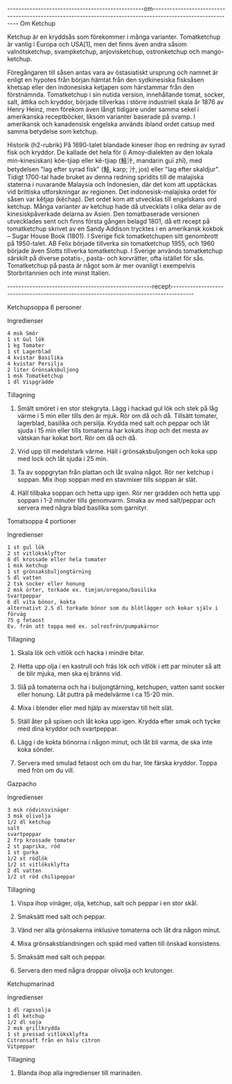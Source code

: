-------------------------------------------------om------------------------------------------------------------------------------------------------------------
Om Ketchup

Ketchup är en kryddsås som förekommer i många varianter. Tomatketchup är vanlig i Europa och USA[1], men det finns även andra såsom valnötsketchup, svampketchup, anjovisketchup, ostronketchup och mango-ketchup.

Föregångaren till såsen antas vara av östasiatiskt ursprung och namnet är enligt en hypotes från början hämtat från den sydkinesiska fisksåsen khetsap eller den indonesiska ketjapen som härstammar från den förstnämnda. 
Tomatketchup i sin nutida version, innehållande tomat, socker, salt, ättika och kryddor, började tillverkas i större industriell skala år 1876 av Henry Heinz, men förekom även långt tidigare under samma sekel i amerikanska receptböcker,
liksom varianter baserade på svamp. I amerikansk och kanadensisk engelska används ibland ordet catsup med samma betydelse som ketchup.

Historik (h2-rubrik)
På 1690-talet blandade kineser ihop en redning av syrad fisk och kryddor. De kallade det hela för (i Amoy-dialekten av den lokala min-kinesiskan) kôe-tjiap eller kê-tjiap (鮭汁, mandarin guī zhī), med betydelsen "lag efter syrad fisk" (鮭, karp; 汁, jos) eller "lag efter skaldjur".
Tidigt 1700-tal hade bruket av denna redning spridits till de malajiska staterna i nuvarande Malaysia och Indonesien, där det kom att upptäckas vid brittiska utforskningar av regionen. Det indonesisk-malajiska ordet för såsen var kĕtjap (kĕchap). 
Det ordet kom att utvecklas till engelskans ord ketchup. Många varianter av ketchup hade då utvecklats i olika delar av de kinesiskpåverkade delarna av Asien. Den tomatbaserade versionen utvecklades sent och finns första gången belagd 1801, då ett recept på tomatketchup skrivet av en Sandy Addison trycktes i en amerikansk kokbok – Sugar House Book (1801).
I Sverige fick tomatketchupen sitt genombrott på 1950-talet. AB Felix började tillverka sin tomatketchup 1955, och 1960 började även Slotts tillverka tomatketchup. I Sverige används tomatketchup särskilt på diverse potatis-, pasta- och korvrätter, ofta istället för sås. Tomatketchup på pasta är något som är mer ovanligt i exempelvis Storbritannien och inte minst Italien.

----------------------------------------------------recept--------------------------------------------------------------------------------------

Ketchupsoppa 6 personer

Ingredienser

    4 msk Smör
    1 st Gul lök
    1 kg Tomater
    1 st Lagerblad
    4 kvistar Basilika
    4 kvistar Persilja
    2 liter Grönsaksbuljong
    1 msk Tomatketchup
    1 dl Vispgrädde


Tillagning

1. Smält smöret i en stor stekgryta. Lägg i hackad gul lök och stek på låg värme i 5 min eller tills den är mjuk. Rör om då och då. Tillsätt tomater, lagerblad, basilika och persilja. Krydda med salt och peppar och låt sjuda i 15 min eller tills tomaterna har kokats ihop och det mesta av vätskan har kokat bort. Rör om då och då.

2. Vrid upp till medelstark värme. Häll i grönsaksbuljongen och koka upp med lock och låt sjuda i 25 min.

3. Ta av soppgrytan från plattan och låt svalna något. Rör ner ketchup i soppan. Mix ihop soppan med en stavmixer tills soppan är slät.

4. Häll tillbaka soppan och hetta upp igen. Rör ner grädden och hetta upp soppan i 1-2 minuter tills genomvarm. Smaka av med salt/peppar och servera med några blad basilika som garnityr. 



Tomatsoppa 4 portioner

Ingredienser

    1 st gul lök
    2 st vitlöksklyftor
    8 dl krossade eller hela tomater
    1 msk ketchup
    1 st grönsaksbuljongtärning
    5 dl vatten
    2 tsk socker eller honung
    2 msk örter, torkade ex. timjan/oregano/basilika
    Svartpeppar
    6 dl vita bönor, kokta
    alternativt 2.5 dl torkade bönor som du blötlägger och kokar själv i förväg
    75 g fetaost
    Ev. frön att toppa med ex. solrosfrön/pumpakärnor

Tillagning

1. Skala lök och vitlök och hacka i mindre bitar. 

2. Hetta upp olja i en kastrull och fräs lök och vitlök i ett par minuter så att de blir mjuka, men ska ej bränns vid. 

3. Slå på tomaterna och ha i buljongtärning, ketchupen, vatten samt socker eller honung. Låt puttra på medelvärme i ca 15-20 min.

4. Mixa i blender eller med hjälp av mixerstav till helt slät. 

5. Ställ åter på spisen och låt koka upp igen. Krydda efter smak och tycke med dina kryddor och svartpeppar. 

6. Lägg i de kokta bönorna i någon minut, och låt bli varma, de ska inte koka sönder.

7. Servera med smulad fetaost och om du har, lite färska kryddor. Toppa med frön om du vill.



Gazpacho

Ingredienser

    3 msk rödvinsvinäger
    3 msk olivolja
    1/2 dl ketchup
    salt
    svartpeppar
    2 frp krossade tomater
    2 st paprika, röd
    1 st gurka
    1/2 st rödlök
    1/2 st vitlöksklyfta
    2 dl vatten
    1/2 st röd chilipeppar

Tillagning

1. Vispa ihop vinäger, olja, ketchup, salt och peppar i en stor skål.

2. Smaksätt med salt och peppar.

3. Vänd ner alla grönsakerna inklusive tomaterna och låt dra någon minut.

4. Mixa grönsaksblandningen och späd med vatten till önskad konsistens.

5. Smaksätt med salt och peppar.

6. Servera den med några droppar olivolja och krutonger.


Ketchupmarinad

Ingredienser

    1 dl rapssolja
    1 dl ketchup
    1/2 dl soja
    2 msk grillkrydda
    1 st pressad vitlöksklyfta
    Citronsaft från en halv citron
    Vitpeppar

Tillagning

1. Blanda ihop alla ingredienser till marinaden.




